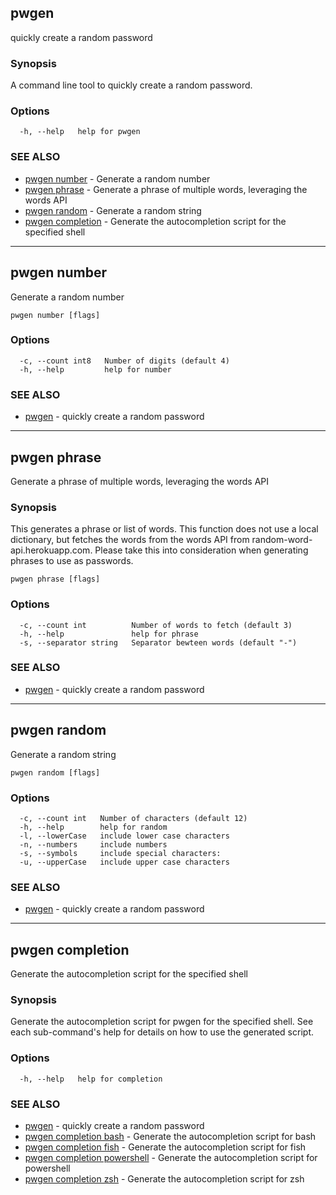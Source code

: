 ## pwgen

quickly create a random password

### Synopsis

A command line tool to quickly create a random password.

### Options

```
  -h, --help   help for pwgen
```

### SEE ALSO

* [pwgen number](#pwgen-number)	 - Generate a random number
* [pwgen phrase](#pwgen-phrase)	 - Generate a phrase of multiple words, leveraging the words API
* [pwgen random](#pwgen-random)	 - Generate a random string
* [pwgen completion](#pwgen-completion)	 - Generate the autocompletion script for the specified shell

---

## pwgen number

Generate a random number

```
pwgen number [flags]
```

### Options

```
  -c, --count int8   Number of digits (default 4)
  -h, --help         help for number
```

### SEE ALSO

* [pwgen](docs/pwgen.md)	 - quickly create a random password

---

## pwgen phrase

Generate a phrase of multiple words, leveraging the words API

### Synopsis

This generates a phrase or list of words. This function does not
use a local dictionary, but fetches the words from the words API from
random-word-api.herokuapp.com. Please take this into consideration when
generating phrases to use as passwords.

```
pwgen phrase [flags]
```

### Options

```
  -c, --count int          Number of words to fetch (default 3)
  -h, --help               help for phrase
  -s, --separator string   Separator bewteen words (default "-")
```

### SEE ALSO

* [pwgen](docs/pwgen.md)	 - quickly create a random password

---

## pwgen random

Generate a random string

```
pwgen random [flags]
```

### Options

```
  -c, --count int   Number of characters (default 12)
  -h, --help        help for random
  -l, --lowerCase   include lower case characters
  -n, --numbers     include numbers
  -s, --symbols     include special characters: 
  -u, --upperCase   include upper case characters
```

### SEE ALSO

* [pwgen](docs/pwgen.md)	 - quickly create a random password

---

## pwgen completion

Generate the autocompletion script for the specified shell

### Synopsis

Generate the autocompletion script for pwgen for the specified shell.
See each sub-command's help for details on how to use the generated script.


### Options

```
  -h, --help   help for completion
```

### SEE ALSO

* [pwgen](docs/pwgen.md)	 - quickly create a random password
* [pwgen completion bash](docs/pwgen_completion_bash.md)	 - Generate the autocompletion script for bash
* [pwgen completion fish](docs/pwgen_completion_fish.md)	 - Generate the autocompletion script for fish
* [pwgen completion powershell](docs/pwgen_completion_powershell.md)	 - Generate the autocompletion script for powershell
* [pwgen completion zsh](docs/pwgen_completion_zsh.md)	 - Generate the autocompletion script for zsh

